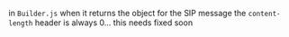 in `Builder.js` when it returns the object for the SIP message the `content-length` header is always 0... this needs fixed soon
